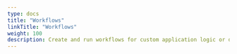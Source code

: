 ```yaml
---
type: docs
title: "Workflows"
linkTitle: "Workflows"
weight: 100
description: Create and run workflows for custom application logic or data flows across microservices. 
---
```

